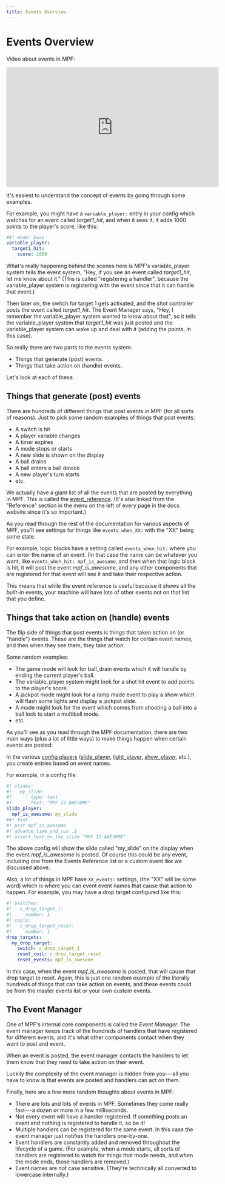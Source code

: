```yaml
---
title: Events Overview
---
```


# Events Overview


Video about events in MPF:

<div class="video-wrapper">
<iframe width="560" height="315" src="https://www.youtube.com/embed/G3UbVP8gFU0" title="YouTube video player" frameborder="0" allow="accelerometer; autoplay; clipboard-write; encrypted-media; gyroscope; picture-in-picture" allowfullscreen></iframe>
</div>

It's easiest to understand the concept of events by going through some
examples.

For example, you might have a `variable_player:` entry in your config
which watches for an event called *target1_hit*, and when it sees it, it
adds 1000 points to the player's score, like this:

``` yaml
##! mode: base
variable_player:
  target1_hit:
    score: 1000
```

What's really happening behind the scenes here is MPF's
variable_player system tells the event system, "Hey, if you see an
event called *target1_hit*, let me know about it." (This is called
"registering a handler", because the variable_player system is
registering with the event since that it can handle that event.)

Then later on, the switch for target 1 gets activated, and the shot
controller posts the event called *target1_hit*. The Event Manager says,
"Hey, I remember the variable_player system wanted to know about
that", so it tells the variable_player system that *target1_hit* was
just posted and the variable_player system can wake up and deal with it
(adding the points, in this case).

So really there are two parts to the events system:

* Things that generate (post) events.
* Things that take action on (handle) events.

Let's look at each of these.

## Things that generate (post) events

There are hundreds of different things that post events in MPF (for all
sorts of reasons). Just to pick some random examples of things that post
events:

* A switch is hit
* A player variable changes
* A timer expires
* A mode stops or starts
* A new slide is shown on the display
* A ball drains
* A ball enters a ball device
* A new player's turn starts
* etc.

We actually have a giant list of all the events that are posted by
everything in MPF. This is called the
[event_reference](../index.md). (It's
also linked from the "Reference" section in the menu on the left of
every page in the docs website since it's so important.)

As you read through the rest of the documentation for various aspects of
MPF, you'll see settings for things like `events_when_XX:` with the
"XX" being some state.

For example, logic blocks have a setting called `events_when_hit:` where
you can enter the name of an event. (In that case the name can be
whatever you want, like `events_when_hit: mpf_is_awesome`, and then when
that logic block is hit, it will post the event *mpf_is_awesome*, and
any other components that are registered for that event will see it and
take their respective action.

This means that while the event reference is useful because it shows all
the *built-in* events, your machine will have lots of other events not
on that list that you define.

## Things that take action on (handle) events

The flip side of things that post events is things that taken action on
(or "handle") events. These are the things that watch for certain
event names, and then when they see them, they take action.

Some random examples:

* The game mode will look for ball_drain events which it will handle
    by ending the current player's ball.
* The variable_player system might look for a shot hit event to add
    points to the player's score.
* A jackpot mode might look for a ramp made event to play a show which
    will flash some lights and display a jackpot slide.
* A mode might look for the event which comes from shooting a ball
    into a ball lock to start a multiball mode.
* etc.

As you'll see as you read through the MPF documentation, there are two
main ways (plus a lot of little ways) to make things happen when certain
events are posted:

In the various
[config players](../../config_players/index.md)
([slide_player](../../config_players/slide_player.md),
[light_player](../../config_players/light_player.md),
[show_player](../../config_players/show_player.md), etc.), you create entries based on event names.

For example, in a config file:

``` yaml
#! slides:
#!   my_slide:
#!     - type: text
#!       text: "MPF IS AWESOME"
slide_player:
  mpf_is_awesome: my_slide
##! test
#! post mpf_is_awesome
#! advance_time_and_run .1
#! assert_text_on_top_slide "MPF IS AWESOME"
```

The above config will show the slide called "my_slide" on the display
when the event *mpf_is_awesome* is posted. Of course this could be any
event, including one from the Events Reference list or a custom event
like we discussed above.

Also, a lot of things in MPF have `XX_events:` settings, (the "XX"
will be some word) which is where you can event event names that cause
that action to happen. For example, you may have a drop target
configured like this:

``` yaml
#! switches:
#!   s_drop_target_1:
#!     number: 1
#! coils:
#!   c_drop_target_reset:
#!     number: 1
drop_targets:
  my_drop_target:
    switch: s_drop_target_1
    reset_coil: c_drop_target_reset
    reset_events: mpf_is_awesome
```

In this case, when the event *mpf_is_awesome* is posted, that will cause
that drop target to reset. Again, this is just one random example of the
literally hundreds of things that can take action on events, and these
events could be from the master events list or your own custom events.

## The Event Manager

One of MPF's internal core components is called the *Event Manager*.
The event manager keeps track of the hundreds of handlers that have
registered for different events, and it's what other components contact
when they want to post and event.

When an event is posted, the event manager contacts the handlers to let
them know that they need to take action on their event.

Luckily the complexity of the event manager is hidden from you---all you
have to know is that events are posted and handlers can act on them.

Finally, here are a few more random thoughts about events in MPF:

* There are lots and lots of events in MPF. Sometimes they come really
    fast---a dozen or more in a few milliseconds.
* Not every event will have a handler registered. If something posts
    an event and nothing is registered to handle it, so be it!
* Multiple handlers can be registered for the same event. In this case
    the event manager just notifies the handlers one-by-one.
* Event handlers are constantly added and removed throughout the
    lifecycle of a game. (For example, when a mode starts, all sorts of
    handlers are registered to watch for things that mode needs, and
    when the mode ends, those handlers are removed.)
* Event names are *not* case sensitive. (They're technically all
    converted to lowercase internally.)

